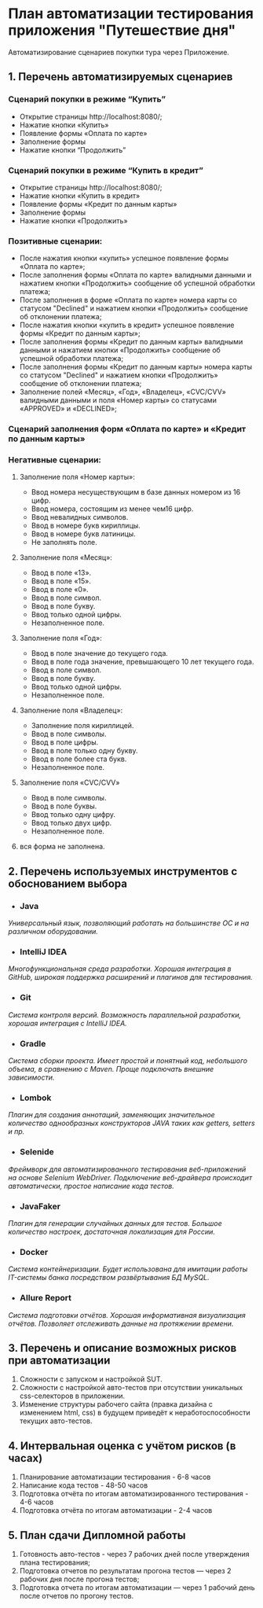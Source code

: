 # План автоматизации тестирования приложения "Путешествие дня"

Автоматизирование сценариев покупки тура через Приложение.

## 1. Перечень автоматизируемых сценариев

### Сценарий покупки в режиме “Купить” 
* Открытие страницы http://localhost:8080/;
* Нажатие кнопки «Купить»
* Появление формы «Оплата по карте»
* Заполнение формы
* Нажатие кнопки “Продолжить”


### Сценарий покупки в режиме “Купить в кредит” 
* Открытие страницы http://localhost:8080/;
* Нажатие кнопки «Купить в кредит»
* Появление формы «Кредит по данным карты»
* Заполнение формы
* Нажатие кнопки «Продолжить»


### Позитивные сценарии: 

* После нажатия кнопки «купить» успешное появление формы «Оплата по карте»;
* После заполнения формы «Оплата по карте» валидными данными и нажатием кнопки «Продолжить» сообщение об успешной обработки платежа;
* После заполнения в форме «Оплата по карте» номера карты со статусом "Declined" и нажатием кнопки «Продолжить» сообщение об отклонении платежа;
* После нажатия кнопки «купить в кредит» успешное появление формы «Кредит по данным карты»;
* После заполнения формы «Кредит по данным карты» валидными данными и нажатием кнопки «Продолжить» сообщение об успешной обработки платежа;
* После заполнения  формы «Кредит по данным карты» номера карты со статусом "Declined" и нажатием кнопки «Продолжить» сообщение об отклонении платежа;
* Заполнение полей «Месяц», «Год», «Владелец», «CVC/CVV» валидными данными и поля «Номер карты» со статусами «APPROVED» и «DECLINED»;

### Сценарий заполнения форм «Оплата по карте» и «Кредит по данным карты» 

### Негативные сценарии:
1. Заполнение поля «Номер карты»:
   * Ввод номера несуществующим в базе данных номером из 16 цифр.
   * Ввод номера, состоящим из менее чем16 цифр.
   * Ввод невалидных символов.
   * Ввод в номере букв кириллицы.
   * Ввод в номере букв латиницы.
   * Не заполнять поле.
2. Заполнение поля «Месяц»:
   * Ввод в поле «13».
   * Ввод в поле «15».
   * Ввод в поле «0».
   * Ввод в поле символ.
   * Ввод в поле букву.
   * Ввод только одной цифры.
   * Незаполненное поле.

3. Заполнение поля «Год»:
   * Ввод в поле значение до текущего года.
   * Ввод в поле года значение, превышающего 10 лет текущего года.
   * Ввод в поле символ.
   * Ввод в поле букву.
   * Ввод только одной цифры.
   * Незаполненное поле.

4. Заполнение поля «Владелец»:
   * Заполнение поля кириллицей.
   * Ввод в поле символы.
   * Ввод в поле цифры.
   * Ввод в поле только одну букву.
   * Ввод в поле более ста букв.
   * Незаполненное поле.

5. Заполнение поля «CVC/CVV»
   * Ввод в поле символы.
   * Ввод в поле буквы.
   * Ввод только одну цифру.
   * Ввод только двух цифр.
   * Незаполненное поле.

6. вся форма не заполнена.


## 2. Перечень используемых инструментов с обоснованием выбора
* ### Java
_Универсальный язык, позволяющий работать на большинстве ОС и на различном оборудовании._
* ### IntelliJ IDEA
_Многофункциональная среда разработки. Хорошая интеграция в GitHub, широкая поддержка расширений и плагинов для тестирования._
* ### Git
_Система контроля версий. Возможность параллельной разработки, хорошая интеграция с IntelliJ IDEA._
* ### Gradle
_Система сборки проекта. Имеет простой и понятный код, небольшого объема, в сравнению с Maven. Проще подключать внешние зависимости._
* ### Lombok
_Плагин для создания аннотаций, заменяющих значительное количество однообразных конструкторов JAVA таких как getters, setters и пр._
* ### Selenide
_Фреймворк для автоматизированного тестирования веб-приложений на основе Selenium WebDriver. Подключение веб-драйвера происходит автоматически, простое написание кода тестов._
* ### JavaFaker
_Плагин для генерации случайных данных для тестов. Большое количество настроек, достаточная локализация для России._
* ### Docker
_Система контейнеризации. Будет использована для имитации работы IT-системы банка посредством развёртывания БД MySQL._
* ### Allure Report
_Система подготовки отчётов. Хорошая информативная визуализация отчётов. Позволяет отслеживать данные на протяжении времени._

## 3. Перечень и описание возможных рисков при автоматизации
1. Сложности с запуском и настройкой SUT.
2. Сложности с настройкой авто-тестов при отсутствии уникальных css-селекторов в приложении.
3. Изменение структуры рабочего сайта (правка дизайна с изменением html, css) в будущем приведёт к неработоспособности текущих авто-тестов.

## 4. Интервальная оценка с учётом рисков (в часах)
1. Планирование автоматизации тестирования - 6-8 часов
2. Написание кода тестов - 48-50 часов
3. Подготовка отчёта по итогам автоматизированного тестирования - 4-6 часов
4. Подготовка отчёта по итогам автоматизации - 2-4 часов

## 5. План сдачи Дипломной работы
1. Готовность авто-тестов - через 7 рабочих дней после утверждения плана тестирования;
2. Подготовка отчетов по результатам прогона тестов — через 2 рабочих дня после прогона тестов;
3. Подготовка отчета по итогам автоматизации — через 1 рабочий день после отчетов по прогону тестов.

